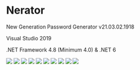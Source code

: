 # Nerator
  <p>New Generation Password Generator v21.03.02.1918</p>
  <p>Visual Studio 2019</p>
  <p>.NET Framework 4.8 (Minimum 4.0) & .NET 6</p>
  <img src="https://raw.githubusercontent.com/Soferity/Nerator/master/.screenshots/GIF.gif" />
  <img src="https://raw.githubusercontent.com/Soferity/Nerator/master/.screenshots/UI_1.png" />
  <img src="https://raw.githubusercontent.com/Soferity/Nerator/master/.screenshots/UI_2.png" />
  <img src="https://raw.githubusercontent.com/Soferity/Nerator/master/.screenshots/UI_3.png" />
  <img src="https://raw.githubusercontent.com/Soferity/Nerator/master/.screenshots/UI_4.png" />
  <img src="https://raw.githubusercontent.com/Soferity/Nerator/master/.screenshots/UI_5.png" />
  <img src="https://raw.githubusercontent.com/Soferity/Nerator/master/.screenshots/UI_6.png" />
  <img src="https://raw.githubusercontent.com/Soferity/Nerator/master/.screenshots/UI_7.png" />
  <img src="https://raw.githubusercontent.com/Soferity/Nerator/master/.screenshots/UI_8.png" />
  <img src="https://raw.githubusercontent.com/Soferity/Nerator/master/.screenshots/UI_9.png" />